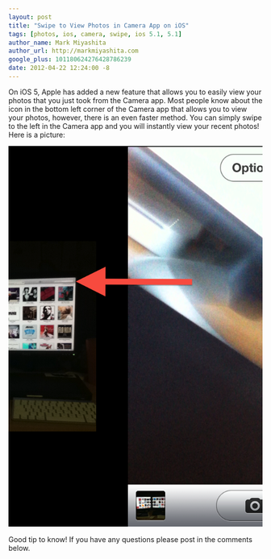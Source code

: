 ```yaml
---
layout: post
title: "Swipe to View Photos in Camera App on iOS"
tags: [photos, ios, camera, swipe, ios 5.1, 5.1]
author_name: Mark Miyashita
author_url: http://markmiyashita.com
google_plus: 101180624276428786239
date: 2012-04-22 12:24:00 -8
---
```


On iOS 5, Apple has added a new feature that allows you to easily view your photos that you just took from the Camera app. Most people know about the icon in the bottom left corner of the Camera app that allows you to view your photos, however, there is an even faster method. You can simply swipe to the left in the Camera app and you will instantly view your recent photos! Here is a picture:

<img class="clear blog-image-full-border" src="/images/camera_swipe.png" title="iOS Camera App">

Good tip to know! If you have any questions please post in the comments below.
